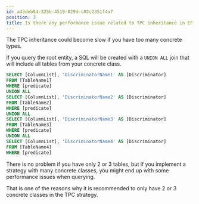 ```yaml
---
id: a43deb94-325b-4519-829d-c02c2351f4a7
position: 3
title: Is there any performance issue related to TPC inheritance in EF Core?
---
```


The TPC inheritance could become slow if you have too many concrete types.

If you query the root entity, a SQL will be created with a `UNION ALL` join that will include all tables from your concrete class.

```sql
SELECT [ColumnList], 'DiscriminatorName1' AS [Discriminator]
FROM [TableName1]
WHERE [predicate]
UNION ALL
SELECT [ColumnList], 'DiscriminatorName2' AS [Discriminator]
FROM [TableName2]
WHERE [predicate]
UNION ALL
SELECT [ColumnList], 'DiscriminatorName3' AS [Discriminator]
FROM [TableName3]
WHERE [predicate]
UNION ALL
SELECT [ColumnList], 'DiscriminatorName4' AS [Discriminator]
FROM [TableName4]
WHERE [predicate]
```

There is no problem if you have only 2 or 3 tables, but if you implement a strategy with many concrete classes, you might end up with some performance issues when querying.

That is one of the reasons why it is recommended to only have 2 or 3 concrete classes in the TPC strategy.